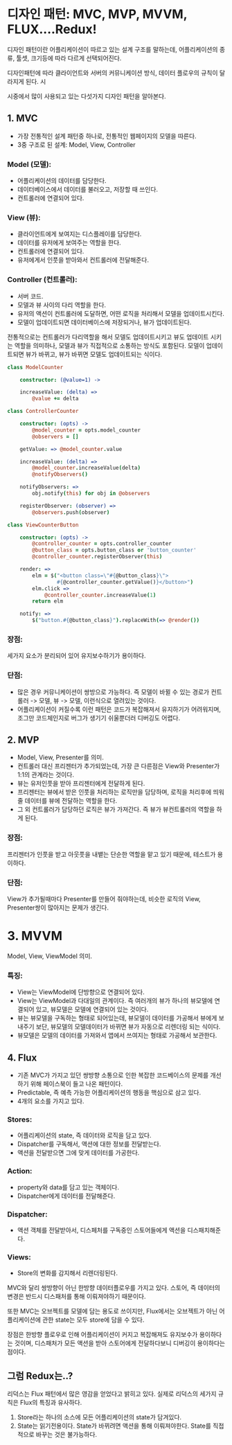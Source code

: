 # 디자인 패턴: MVC, MVP, MVVM, FLUX....Redux!
디자인 패턴이란 어플리케이션이 따르고 있는 설계 구조를 말하는데, 어플리케이션의 종류, 툴셋, 크기등에 따라 다르게 선택되어진다. 

디자인패턴에 따라 클라이언트와 서버의 커뮤니케이션 방식, 데이터 플로우의 규칙이 달라지게 된다. 시

시중에서 많이 사용되고 있는 다섯가지 디자인 패턴을 알아본다.

## 1. MVC
- 가장 전통적인 설계 패턴중 하나로, 전통적인 웹페이지의 모델을 따른다.
- 3중 구조로 된 설계: Model, View, Controller

### Model (모델):
- 어플리케이션의 데이터를 담당한다.
- 데이터베이스에서 데이터를 불러오고, 저장할 때 쓰인다.
- 컨트롤러에 연결되어 있다.
### View (뷰):
- 클라이언트에게 보여지는 디스플레이를 담당한다.
- 데이터를 유저에게 보여주는 역할을 한다.
- 컨트롤러에 연결되어 있다.
- 유저에게서 인풋을 받아와서 컨트롤러에 전달해준다.
### Controller (컨트롤러):
- 서버 코드.
- 모델과 뷰 사이의 다리 역할을 한다.
- 유저의 액션이 컨트롤러에 도달하면, 어떤 로직을 처리해서 모델을 업데이트시킨다.
- 모델이 업데이트되면 데이터베이스에 저장되거나, 뷰가 업데이트된다.

[](https://s3.us-west-2.amazonaws.com/secure.notion-static.com/83afcc19-3ec0-4a60-b0ce-1be815059bd0/Untitled.png?X-Amz-Algorithm=AWS4-HMAC-SHA256&X-Amz-Credential=AKIAT73L2G45O3KS52Y5%2F20210609%2Fus-west-2%2Fs3%2Faws4_request&X-Amz-Date=20210609T090632Z&X-Amz-Expires=86400&X-Amz-Signature=7a01d77e2951513c1fafece48d44351a291e32835c6b37858c9d517b3c645413&X-Amz-SignedHeaders=host&response-content-disposition=filename%20%3D%22Untitled.png%22)

전통적으로는 컨트롤러가 다리역할을 해서 모델도 업데이트시키고 뷰도 업데이트 시키는 역할을 의미하나, 모델과 뷰가 직접적으로 소통하는 방식도 포함된다. 모델이 업데이트되면 뷰가 바뀌고, 뷰가 바뀌면 모델도 업데이트되는 식이다.

```coffee
class ModelCounter

    constructor: (@value=1) ->

    increaseValue: (delta) =>
        @value += delta

class ControllerCounter

    constructor: (opts) ->
        @model_counter = opts.model_counter
        @observers = []

    getValue: => @model_counter.value

    increaseValue: (delta) =>
        @model_counter.increaseValue(delta)
        @notifyObservers()

    notifyObservers: =>
        obj.notify(this) for obj in @observers

    registerObserver: (observer) =>
        @observers.push(observer)

class ViewCounterButton

    constructor: (opts) ->
        @controller_counter = opts.controller_counter
        @button_class = opts.button_class or 'button_counter'
        @controller_counter.registerObserver(this)

    render: =>
        elm = $("<button class=\"#{@button_class}\">
                #{@controller_counter.getValue()}</button>")
        elm.click =>
            @controller_counter.increaseValue(1)
        return elm

    notify: =>
        $("button.#{@button_class}").replaceWith(=> @render())
```
### 장점:
세가지 요소가 분리되어 있어 유지보수하기가 용이하다. 
### 단점:
- 많은 경우 커뮤니케이션이 쌍방으로 가능하다. 즉 모델이 바뀔 수 있는 경로가 컨트롤러 -> 모델, 뷰 -> 모델, 이런식으로 열려있는 것이다.
- 어플리케이션이 커질수록 이런 패턴은 코드가 복잡해져서 유지하기가 어려워지며, 조그만 코드체인지로 버그가 생기기 쉬울뿐더러 디버깅도 어렵다.
[](https://s3.us-west-2.amazonaws.com/secure.notion-static.com/39a4097d-bf53-413c-8c27-d3139ee4bac3/Untitled.png?X-Amz-Algorithm=AWS4-HMAC-SHA256&X-Amz-Credential=AKIAT73L2G45O3KS52Y5%2F20210609%2Fus-west-2%2Fs3%2Faws4_request&X-Amz-Date=20210609T091412Z&X-Amz-Expires=86400&X-Amz-Signature=3a875acd0b54867a1a179ae59d4e294a571a746504d8bb52bc2ce8e6d9594c26&X-Amz-SignedHeaders=host&response-content-disposition=filename%20%3D%22Untitled.png%22)

## 2. MVP
- Model, View, Presenter를 의미.
- 컨트롤러 대신 프리젠터가 추가되었는데, 가장 큰 다른점은 View와 Presenter가 1:1의 관계라는 것이다.
- 뷰는 유저인풋을 받아 프리젠터에게 전달하게 된다.
- 프리젠터는 뷰에서 받은 인풋을 처리하는 로직만을 담당하며, 로직을 처리후에 띄워줄 데이터를 뷰에 전달하는 역할을 한다.
- 그 외 컨트롤러가 담당하던 로직은 뷰가 가져간다. 즉 뷰가 뷰컨트롤러의 역할을 하게 된다.
[](https://s3.us-west-2.amazonaws.com/secure.notion-static.com/0813abe8-16ad-4cef-98d6-a91825ada760/Untitled.png?X-Amz-Algorithm=AWS4-HMAC-SHA256&X-Amz-Credential=AKIAT73L2G45O3KS52Y5%2F20210609%2Fus-west-2%2Fs3%2Faws4_request&X-Amz-Date=20210609T092325Z&X-Amz-Expires=86400&X-Amz-Signature=7d3955b1040b12d0239243a889cff118bba045fb131c71cfa23e3c495da5645e&X-Amz-SignedHeaders=host&response-content-disposition=filename%20%3D%22Untitled.png%22)

### 장점:
프리젠터가 인풋을 받고 아웃풋을 내뱉는 단순한 역할을 맡고 있기 때문에, 테스트가 용이하다.
### 단점:
View가 추가될때마다 Presenter를 만들어 줘야하는데, 비슷한 로직의 View, Presenter쌍이 많아지는 문제가 생긴다.

# 3. MVVM
Model, View, ViewModel 의미.

### 특징:
- View는 ViewModel에 단방향으로 연결되어 있다.
- View는 ViewModel과 다대일의 관계이다. 즉 여러개의 뷰가 하나의 뷰모델에 연결되어 있고, 뷰모델은 모델에 연결되어 있는 것이다.
- 뷰는 뷰모델을 구독하는 형태로 되어있는데, 뷰모델이 데이터를 가공해서 뷰에게 보내주기 보단, 뷰모델의 모델데이터가 바뀌면 뷰가 자동으로 리렌더링 되는 식이다.
- 뷰모델은 모델의 데이터를 가져와서 앱에서 쓰여지는 형태로 가공해서 보관한다.

[](https://s3.us-west-2.amazonaws.com/secure.notion-static.com/73ba3055-1f2a-4d90-96ed-07d9f1113837/Untitled.png?X-Amz-Algorithm=AWS4-HMAC-SHA256&X-Amz-Credential=AKIAT73L2G45O3KS52Y5%2F20210609%2Fus-west-2%2Fs3%2Faws4_request&X-Amz-Date=20210609T093253Z&X-Amz-Expires=86400&X-Amz-Signature=d8f5f6b12de191a8e55d3e94e356bf9cdd7c08bf646d067af60d64fe4f950475&X-Amz-SignedHeaders=host&response-content-disposition=filename%20%3D%22Untitled.png%22)


## 4. Flux
- 기존 MVC가 가지고 있던 쌍방향 소통으로 인한 복잡한 코드베이스의 문제를 개선하기 위해 페이스북이 들고 나온 패턴이다.
- Predictable, 즉 예측 가능한 어플리케이션의 행동을 핵심으로 삼고 있다.
- 4개의 요소를 가지고 있다.

### Stores:
- 어플리케이션의 state, 즉 데이터와 로직을 담고 있다.
- Dispatcher를 구독해서, 액션에 대한 정보를 전달받는다.
- 액션을 전달받으면 그에 맞게 데이터를 가공한다.

### Action:
- property와 data를 담고 있는 객체이다.
- Dispatcher에게 데이터를 전달해준다.

### Dispatcher:
- 액션 객체를 전달받아서, 디스페처를 구독중인 스토어들에게 액션을 디스패치해준다.

### Views:
- Store의 변화를 감지해서 리렌더링된다.

MVC와 달리 쌍방향이 아닌 한방향 데이터플로우를 가지고 있다.
스토어, 즉 데이터의 변경은 반드시 디스패처를 통해 이뤄져야하기 때문이다.

또한 MVC는 오브젝트를 모델에 담는 용도로 쓰이지만, Flux에서는 오브젝트가 아닌 어플리케이션에 관한 state는 모두 store에 담을 수 있다.

장점은 한방향 플로우로 인해 어플리케이션이 커지고 복잡해져도 유지보수가 용이하다는 것이며, 디스패처가 모든 액션을 받아 스토어에게 전달하다보니 디버깅이 용이하다는 점이다.


[](https://github.com/facebook/flux/raw/master/examples/flux-concepts/flux-simple-f8-diagram-with-client-action-1300w.png)


## 그럼 Redux는..?
리덕스는 Flux 패턴에서 많은 영감을 얻었다고 밝히고 있다.
실제로 리덕스의 세가지 규칙은 Flux의 특징과 유사하다.

1. Store라는 하나의 소스에 모든 어플리케이션의 state가 담겨있다.
2. State는 읽기전용이다. State가 바뀌려면 액션을 통해 이뤄져야한다. State를 직접적으로 바꾸는 것은 불가능하다.
